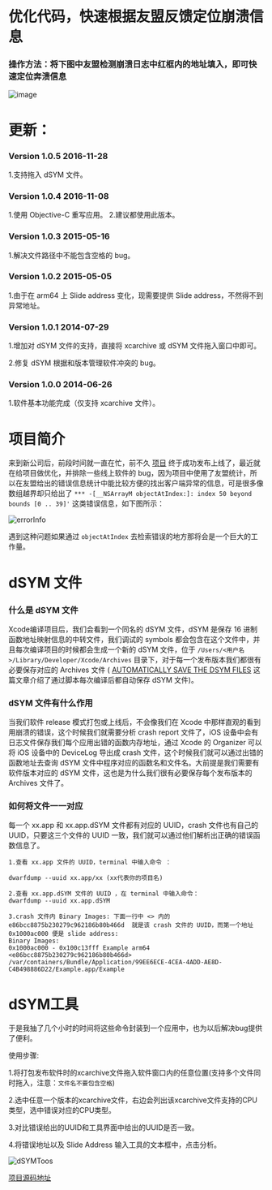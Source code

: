 #  优化代码，快速根据友盟反馈定位崩溃信息
### 操作方法：将下图中友盟检测崩溃日志中红框内的地址填入，即可快速定位奔溃信息
![image](https://github.com/liunianhuaguoyanxi/Pic/raw/crashLog1.png)
# 更新：
### Version 1.0.5       2016-11-28
1.支持拖入 dSYM 文件。
### Version 1.0.4       2016-11-08
1.使用 Objective-C 重写应用。
2.建议都使用此版本。
### Version 1.0.3       2015-05-16
1.解决文件路径中不能包含空格的 bug。

### Version 1.0.2       2015-05-05
1.由于在 arm64 上 Slide address 变化，现需要提供 Slide address，不然得不到异常地址。

### Version 1.0.1       2014-07-29

1.增加对 dSYM 文件的支持，直接将 xcarchive 或 dSYM 文件拖入窗口中即可。


2.修复 dSYM 根据和版本管理软件冲突的 bug。


### Version 1.0.0       2014-06-26


1.软件基本功能完成（仅支持 xcarchive 文件）。


# 项目简介

来到新公司后，前段时间就一直在忙，前不久  [项目](https://itunes.apple.com/cn/app/kang-da-yu-zhen-nu-ren-bao/id707364888?l=en&mt=8) 终于成功发布上线了，最近就在给项目做优化，并排除一些线上软件的 bug，因为项目中使用了友盟统计，所以在友盟给出的错误信息统计中能比较方便的找出客户端异常的信息，可是很多像数组越界却只给出了 `*** -[__NSArrayM objectAtIndex:]: index 50 beyond bounds [0 .. 39]'` 这类错误信息，如下图所示：

![errorInfo](http://answerhuang.bj.bcebos.com/blog/errorInfo.png)

遇到这种问题如果通过 `objectAtIndex` 去检索错误的地方那将会是一个巨大的工作量。

# dSYM 文件

### 什么是 dSYM 文件
Xcode编译项目后，我们会看到一个同名的 dSYM 文件，dSYM 是保存 16 进制函数地址映射信息的中转文件，我们调试的 symbols 都会包含在这个文件中，并且每次编译项目的时候都会生成一个新的 dSYM 文件，位于 `/Users/<用户名>/Library/Developer/Xcode/Archives` 目录下，对于每一个发布版本我们都很有必要保存对应的 Archives 文件 ( [AUTOMATICALLY SAVE THE DSYM FILES](http://www.cimgf.com/2009/12/23/automatically-save-the-dsym-files/) 这篇文章介绍了通过脚本每次编译后都自动保存 dSYM 文件)。


### dSYM 文件有什么作用
当我们软件 release 模式打包或上线后，不会像我们在 Xcode 中那样直观的看到用崩溃的错误，这个时候我们就需要分析 crash report 文件了，iOS 设备中会有日志文件保存我们每个应用出错的函数内存地址，通过 Xcode 的 Organizer 可以将 iOS 设备中的 DeviceLog 导出成 crash 文件，这个时候我们就可以通过出错的函数地址去查询 dSYM 文件中程序对应的函数名和文件名。大前提是我们需要有软件版本对应的 dSYM 文件，这也是为什么我们很有必要保存每个发布版本的 Archives 文件了。

### 如何将文件一一对应
每一个 xx.app 和 xx.app.dSYM 文件都有对应的 UUID，crash 文件也有自己的 UUID，只要这三个文件的 UUID 一致，我们就可以通过他们解析出正确的错误函数信息了。

    1.查看 xx.app 文件的 UUID，terminal 中输入命令 ：

    dwarfdump --uuid xx.app/xx (xx代表你的项目名)

    2.查看 xx.app.dSYM 文件的 UUID ，在 terminal 中输入命令：
    dwarfdump --uuid xx.app.dSYM 

    3.crash 文件内 Binary Images: 下面一行中 <> 内的 e86bcc8875b230279c962186b80b466d  就是该 crash 文件的 UUID，而第一个地址 0x1000ac000 便是 slide address:
    Binary Images:
    0x1000ac000 - 0x100c13fff Example arm64  <e86bcc8875b230279c962186b80b466d> /var/containers/Bundle/Application/99EE6ECE-4CEA-4ADD-AE8D-C4B498886D22/Example.app/Example


# dSYM工具
于是我抽了几个小时的时间将这些命令封装到一个应用中，也为以后解决bug提供了便利。

使用步骤:

1.将打包发布软件时的xcarchive文件拖入软件窗口内的任意位置(支持多个文件同时拖入，注意：`文件名不要包含空格`)

2.选中任意一个版本的xcarchive文件，右边会列出该xcarchive文件支持的CPU类型，选中错误对应的CPU类型。

3.对比错误给出的UUID和工具界面中给出的UUID是否一致。

4.将错误地址以及 Slide Address 输入工具的文本框中，点击分析。

![dSYMToos](http://answerhuang.bj.bcebos.com/blog/dsymTool.png)


[项目源码地址](https://github.com/answer-huang/dSYMTools)

[1]: https://itunes.apple.com/cn/app/kang-da-yu-zhen-nu-ren-bao/id707364888?l=en&mt=8
[2]: http://answerhuang.bj.bcebos.com/blog/errorInfo.png
[3]: http://answerhuang.bj.bcebos.com/blog/dsymTool.png
[4]: http://answerhuang.bj.bcebos.com/blog/crashUUID.png
[5]: http://www.cimgf.com/2009/12/23/automatically-save-the-dsym-files/
[6]: https://github.com/answer-huang/dSYMTools


